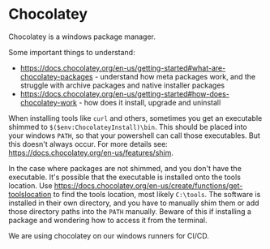 # Chocolatey

Chocolatey is a windows package manager.

Some important things to understand:

* https://docs.chocolatey.org/en-us/getting-started#what-are-chocolatey-packages - understand how meta packages work, and the struggle with archive packages and native installer packages
* https://docs.chocolatey.org/en-us/getting-started#how-does-chocolatey-work - how does it install, upgrade and uninstall

When installing tools like `curl` and others, sometimes you get an executable shimmed to `$($env:ChocolateyInstall)\bin`. This should be placed into your windows `PATH`, so that your powershell can call those executables. But this doesn't always occur. For more details see: https://docs.chocolatey.org/en-us/features/shim.

In the case where packages are not shimmed, and you don't have the executable. It's possible that the executable is installed onto the tools location. Use https://docs.chocolatey.org/en-us/create/functions/get-toolslocation to find the tools location, most likely `C:\tools`. The software is installed in their own directory, and you have to manually shim them or add those directory paths into the `PATH` manually. Beware of this if installing a package and wondering how to access it from the terminal.

We are using chocolatey on our windows runners for CI/CD.
